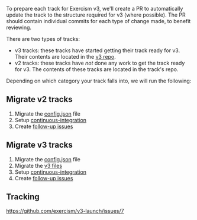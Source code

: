 To prepare each track for Exercism v3, we'll create a PR to automatically update the track to the structure required for v3 (where possible). The PR should contain individual commits for each type of change made, to benefit reviewing.

There are two types of tracks:

- v3 tracks: these tracks have started getting their track ready for v3. Their contents are located in the [v3 repo](https://github.com/exercism/v3).
- v2 tracks: these tracks have _not_ done any work to get the track ready for v3. The contents of these tracks are located in the track's repo.

Depending on which category your track falls into, we will run the following:

## Migrate v2 tracks

1. Migrate the [config.json](./migrate-config-json.md) file
1. Setup [continuous-integration](./continuous-integration.md)
1. Create [follow-up issues](./create-follow-up-issues.md)

## Migrate v3 tracks

1. Migrate the [config.json](./migrate-config-json.md) file
1. Migrate the [v3 files](./migrate-files.md)
1. Setup [continuous-integration](./continuous-integration.md)
1. Create [follow-up issues](./create-follow-up-issues.md)

## Tracking

https://github.com/exercism/v3-launch/issues/7
